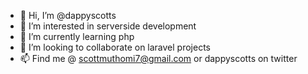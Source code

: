 - 👋 Hi, I’m @dappyscotts
- 👀 I’m interested in serverside development
- 🌱 I’m currently learning php
- 💞️ I’m looking to collaborate on  laravel projects
- 📫 Find me @ scottmuthomi7@gmail.com or dappyscotts on twitter

<!---
dappyscotts/dappyscotts is a ✨ special ✨ repository because its `README.md` (this file) appears on your GitHub profile.
You can click the Preview link to take a look at your changes.
--->
